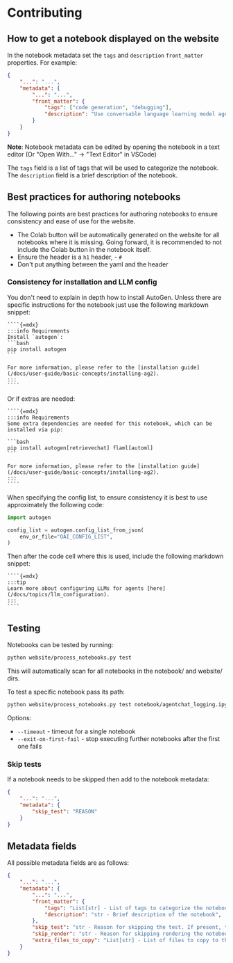 # Contributing

## How to get a notebook displayed on the website

In the notebook metadata set the `tags` and `description` `front_matter` properties. For example:

```json
{
    "...": "...",
    "metadata": {
        "...": "...",
        "front_matter": {
            "tags": ["code generation", "debugging"],
            "description": "Use conversable language learning model agents to solve tasks and provide automatic feedback through a comprehensive example of writing, executing, and debugging Python code to compare stock price changes."
        }
    }
}
```

**Note**: Notebook metadata can be edited by opening the notebook in a text editor (Or "Open With..." -> "Text Editor" in VSCode)

The `tags` field is a list of tags that will be used to categorize the notebook. The `description` field is a brief description of the notebook.

## Best practices for authoring notebooks

The following points are best practices for authoring notebooks to ensure consistency and ease of use for the website.

- The Colab button will be automatically generated on the website for all notebooks where it is missing. Going forward, it is recommended to not include the Colab button in the notebook itself.
- Ensure the header is a `h1` header, - `#`
- Don't put anything between the yaml and the header

### Consistency for installation and LLM config

You don't need to explain in depth how to install AutoGen. Unless there are specific instructions for the notebook just use the following markdown snippet:

``````
````{=mdx}
:::info Requirements
Install `autogen`:
```bash
pip install autogen
```

For more information, please refer to the [installation guide](/docs/user-guide/basic-concepts/installing-ag2).
:::
````
``````

Or if extras are needed:

``````
````{=mdx}
:::info Requirements
Some extra dependencies are needed for this notebook, which can be installed via pip:

```bash
pip install autogen[retrievechat] flaml[automl]
```

For more information, please refer to the [installation guide](/docs/user-guide/basic-concepts/installing-ag2).
:::
````
``````

When specifying the config list, to ensure consistency it is best to use approximately the following code:

```python
import autogen

config_list = autogen.config_list_from_json(
    env_or_file="OAI_CONFIG_LIST",
)
```

Then after the code cell where this is used, include the following markdown snippet:

``````
````{=mdx}
:::tip
Learn more about configuring LLMs for agents [here](/docs/topics/llm_configuration).
:::
````
``````

## Testing

Notebooks can be tested by running:

```sh
python website/process_notebooks.py test
```

This will automatically scan for all notebooks in the notebook/ and website/ dirs.

To test a specific notebook pass its path:

```sh
python website/process_notebooks.py test notebook/agentchat_logging.ipynb
```

Options:
- `--timeout` - timeout for a single notebook
- `--exit-on-first-fail` - stop executing further notebooks after the first one fails

### Skip tests

If a notebook needs to be skipped then add to the notebook metadata:
```json
{
    "...": "...",
    "metadata": {
        "skip_test": "REASON"
    }
}
```

## Metadata fields

All possible metadata fields are as follows:
```json
{
    "...": "...",
    "metadata": {
        "...": "...",
        "front_matter": {
            "tags": "List[str] - List of tags to categorize the notebook",
            "description": "str - Brief description of the notebook",
        },
        "skip_test": "str - Reason for skipping the test. If present, the notebook will be skipped during testing",
        "skip_render": "str - Reason for skipping rendering the notebook. If present, the notebook will be left out of the website.",
        "extra_files_to_copy": "List[str] - List of files to copy to the website. The paths are relative to the notebook directory",
    }
}
```
